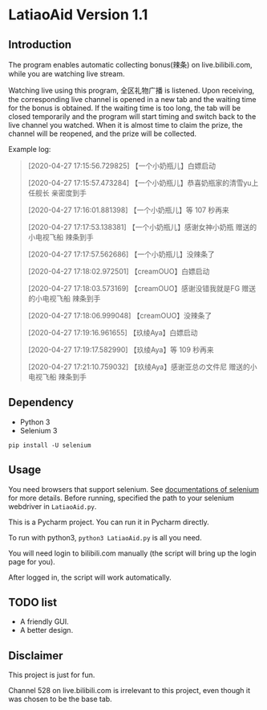 # LatiaoAid Version 1.1

## Introduction

The program enables automatic collecting bonus(辣条) on live.bilibili.com, while you are watching live stream.

Watching live using this program, 全区礼物广播 is listened. Upon receiving, the corresponding live channel is opened in a new tab and the waiting time for the bonus is obtained. If the waiting time is too long, the tab will be closed temporarily and the program will start timing and switch back to the live channel you watched. When it is almost time to claim the prize, the channel will be reopened, and the prize will be collected.

Example log:

>[2020-04-27 17:15:56.729825] 【一个小奶瓶儿】白嫖启动
>
>[2020-04-27 17:15:57.473284] 【一个小奶瓶儿】恭喜奶瓶家的清雪yu上任舰长 亲密度到手
>
>[2020-04-27 17:16:01.881398] 【一个小奶瓶儿】等 107 秒再来
>
>[2020-04-27 17:17:53.138381] 【一个小奶瓶儿】感谢女神小奶瓶 赠送的小电视飞船 辣条到手
>
>[2020-04-27 17:17:57.562686] 【一个小奶瓶儿】没辣条了
>
>[2020-04-27 17:18:02.972501] 【creamOUO】白嫖启动
>
>[2020-04-27 17:18:03.573169] 【creamOUO】感谢没错我就是FG 赠送的小电视飞船 辣条到手
>
>[2020-04-27 17:18:06.999048] 【creamOUO】没辣条了
>
>[2020-04-27 17:19:16.961655] 【玖绫Aya】白嫖启动
>
>[2020-04-27 17:19:17.582990] 【玖绫Aya】等 109 秒再来
>
>[2020-04-27 17:21:10.759032] 【玖绫Aya】感谢亚总の文件尼 赠送的小电视飞船 辣条到手


## Dependency

- Python 3
- Selenium 3

```
pip install -U selenium
```

## Usage

You need browsers that support selenium. See [documentations of selenium](https://selenium-python.readthedocs.io/installation.html#drivers) for more details. Before running, specified the path to your selenium webdriver in `LatiaoAid.py`.

This is a Pycharm project. You can run it in Pycharm directly.

To run with python3, `python3 LatiaoAid.py` is all you need.

You will need login to bilibili.com manually (the script will bring up the login page for you).

After logged in, the script will work automatically. 

## TODO list

- A friendly GUI.
- A better design.

## Disclaimer

This project is just for fun.

Channel 528 on live.bilibili.com is irrelevant to this project, even though it was chosen to be the base tab.
